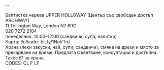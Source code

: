 
--

Баптистка черква UPPER HOLLOWAY (Център със свободен достъп ARCHWAY)  
11 Tollington Way, London N7 6RG  
020 7272 2104  
понеделник: 10:00–12:00 (сандвичи, супа, напитки)  
Карта: Уебсайт: bit.ly/1NoVTrd  
Храна (леки закуски, чай, супи, сандвичи), смяна на дрехи и място за прекарване на време. Предлага Съветване, консултации и достъпна. Такса £1 за храна.  
CODES: CL F LF  
  

